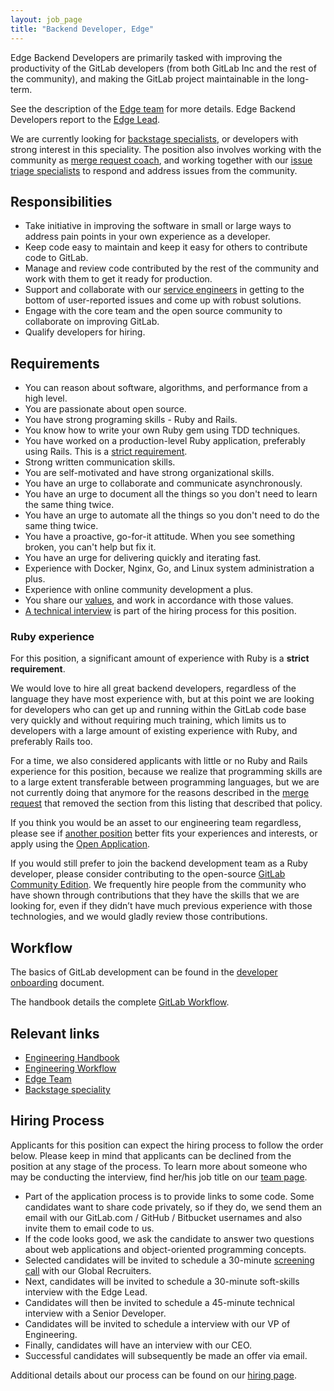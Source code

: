 ```yaml
---
layout: job_page
title: "Backend Developer, Edge"
---
```


Edge Backend Developers are primarily tasked with improving the productivity of
the GitLab developers (from both GitLab Inc and the rest of the community), and
making the GitLab project maintainable in the long-term.

See the description of the [Edge team](/handbook/edge) for more details. Edge
Backend Developers report to the [Edge Lead](/jobs/edge-lead/).

We are currently looking for [backstage specialists](/jobs/specialist/backstage),
or developers with strong interest in this speciality. The position
also involves working with the community as
[merge request coach](/jobs/merge-request-coach), and working together with our
[issue triage specialists](/jobs/specialist/issue-triage) to respond and address
issues from the community.

## Responsibilities

* Take initiative in improving the software in small or large ways to address
  pain points in your own experience as a developer.
* Keep code easy to maintain and keep it easy for others to contribute code to
  GitLab.
* Manage and review code contributed by the rest of the community and work with
  them to get it ready for production.
* Support and collaborate with our [service engineers](/jobs/service-engineer)
  in getting to the bottom of user-reported issues and come up with robust solutions.
* Engage with the core team and the open source community to collaborate on improving GitLab.
* Qualify developers for hiring.

## Requirements

* You can reason about software, algorithms, and performance from a high level.
* You are passionate about open source.
* You have strong programing skills - Ruby and Rails.
* You know how to write your own Ruby gem using TDD techniques.
* You have worked on a production-level Ruby application, preferably using Rails.
  This is a [strict requirement](#ruby-experience).
* Strong written communication skills.
* You are self-motivated and have strong organizational skills.
* You have an urge to collaborate and communicate asynchronously.
* You have an urge to document all the things so you don't need to learn the same
  thing twice.
* You have an urge to automate all the things so you don't need to do the same thing
  twice.
* You have a proactive, go-for-it attitude. When you see something broken, you can't
  help but fix it.
* You have an urge for delivering quickly and iterating fast.
* Experience with Docker, Nginx, Go, and Linux system administration a plus.
* Experience with online community development a plus.
* You share our [values](/handbook/#values), and work in accordance with those
  values.
* [A technical interview](/jobs/#technical-interview) is part of the hiring
  process for this position.

### Ruby experience

For this position, a significant amount of experience with Ruby is a **strict
requirement**.

We would love to hire all great backend developers, regardless of the language
they have most experience with, but at this point we are looking for developers
who can get up and running within the GitLab code base very quickly and without
requiring much training, which limits us to developers with a large amount of
existing experience with Ruby, and preferably Rails too.

For a time, we also considered applicants with little or no Ruby and Rails
experience for this position, because we realize that programming skills are to
a large extent transferable between programming languages, but we are not
currently doing that anymore for the reasons described in the
[merge request](https://gitlab.com/gitlab-com/www-gitlab-com/merge_requests/2695)
that removed the section from this listing that described that policy.

If you think you would be an asset to our engineering team regardless, please
see if [another position](/jobs) better fits your experiences and interests,
or apply using the [Open Application](/jobs/open-application/).

If you would still prefer to join the backend development team as a Ruby
developer, please consider contributing to the open-source
[GitLab Community Edition](https://gitlab.com/gitlab-org/gitlab-ce). We
frequently hire people from the community who have shown through contributions
that they have the skills that we are looking for, even if they didn’t have much
previous experience with those technologies, and we would gladly review those
contributions.

## Workflow

The basics of GitLab development can be found in the [developer onboarding](/handbook/developer-onboarding/#basics-of-gitlab-development) document.

The handbook details the complete [GitLab Workflow](/handbook/#gitlab-workflow).

## Relevant links

- [Engineering Handbook](/handbook/engineering)
- [Engineering Workflow](/handbook/engineering/workflow)
- [Edge Team](/handbook/edge)
- [Backstage speciality](/jobs/specialist/backstage)

## Hiring Process

Applicants for this position can expect the hiring process to follow the order below. Please keep in mind that applicants can be declined from the position at any stage of the process. To learn more about someone who may be conducting the interview, find her/his job title on our [team page](/team).


* Part of the application process is to provide links to some code. Some
  candidates want to share code privately, so if they do, we send them an email
  with our GitLab.com / GitHub / Bitbucket usernames and also invite them to
  email code to us.
* If the code looks good, we ask the candidate to answer two questions about web
  applications and object-oriented programming concepts.
* Selected candidates will be invited to schedule a 30-minute
  [screening call](/handbook/hiring/#screening-call) with our Global Recruiters.
* Next, candidates will be invited to schedule a 30-minute soft-skills
  interview with the Edge Lead.
* Candidates will then be invited to schedule a 45-minute technical interview
  with a Senior Developer.
* Candidates will be invited to schedule a interview with our VP of Engineering.
* Finally, candidates will have an interview with our CEO.
* Successful candidates will subsequently be made an offer via email.

Additional details about our process can be found on our [hiring page](/handbook/hiring).
